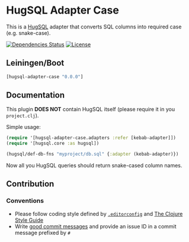 HugSQL Adapter Case
===================

This is a [HugSQL](https://www.hugsql.org) adapter that converts SQL columns into required case (e.g. snake-case).


[![Dependencies Status](https://jarkeeper.com/druids/hugsql-adapter-case/status.png)](https://jarkeeper.com/druids/hugsql-adapter-case)
[![License](https://img.shields.io/badge/MIT-Clause-blue.svg)](https://opensource.org/licenses/MIT)


Leiningen/Boot
--------------

```clojure
[hugsql-adapter-case "0.0.0"]
```


Documentation
-------------

This plugin **DOES NOT** contain HugSQL itself (please require it in you `project.clj`).

Simple usage:

```clojure
(require '[hugsql-adapter-case.adapters :refer [kebab-adapter]])
(require '[hugsql.core :as hugsql])

(hugsql/def-db-fns "myproject/db.sql" {:adapter (kebab-adapter)})
```

Now all you HugSQL queries should return snake-cased column names.


Contribution
------------

### Conventions

* Please follow coding style defined by [`.editorconfig`](http://editorconfig.org)
 and [The Clojure Style Guide](https://github.com/bbatsov/clojure-style-guide)
* Write [good commit messages](https://chris.beams.io/posts/git-commit/)
 and provide an issue ID in a commit message prefixed by `#`
